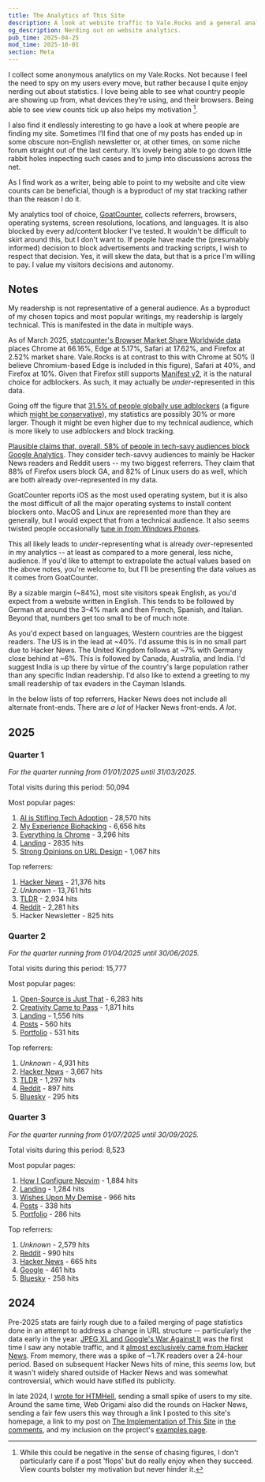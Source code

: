 ```yaml
---
title: The Analytics of This Site
description: A look at website traffic to Vale.Rocks and a general analysis of the analytics. Particularly looking at popular referrers and the variance from general web analytics.
og_description: Nerding out on website analytics.
pub_time: 2025-04-25
mod_time: 2025-10-01
section: Meta
---
```


I collect some anonymous analytics on my Vale.Rocks. Not because I feel the need to spy on my users every move, but rather because I quite enjoy nerding out about statistics. I love being able to see what country people are showing up from, what devices they’re using, and their browsers. Being able to see view counts tick up also helps my motivation [^1].

I also find it endlessly interesting to go have a look at where people are finding my site. Sometimes I’ll find that one of my posts has ended up in some obscure non-English newsletter or, at other times, on some niche forum straight out of the last century. It’s lovely being able to go down little rabbit holes inspecting such cases and to jump into discussions across the net.

As I find work as a writer, being able to point to my website and cite view counts can be beneficial, though is a byproduct of my stat tracking rather than the reason I do it.

My analytics tool of choice, [GoatCounter](https://www.goatcounter.com), collects referrers, browsers, operating systems, screen resolutions, locations, and languages. It is also blocked by every ad/content blocker I've tested. It wouldn't be difficult to skirt around this, but I don't want to. If people have made the (presumably informed) decision to block advertisements and tracking scripts, I wish to respect that decision. Yes, it will skew the data, but that is a price I'm willing to pay. I value my visitors decisions and autonomy.

## Notes

My readership is not representative of a general audience. As a byproduct of my chosen topics and most popular writings, my readership is largely technical. This is manifested in the data in multiple ways.

As of March 2025, [statcounter's Browser Market Share Worldwide data](https://gs.statcounter.com/browser-market-share/) places Chrome at 66.16%, Edge at 5.17%, Safari at 17.62%, and Firefox at 2.52% market share. Vale.Rocks is at contrast to this with Chrome at 50% (I believe Chromium-based Edge is included in this figure), Safari at 40%, and Firefox at 10%. Given that Firefox still supports [Manifest v2](/posts/everything-is-chrome#manifest-v3), it is the natural choice for adblockers. As such, it may actually be _under_-represented in this data.

Going off the figure that [31.5% of people globally use adblockers](https://backlinko.com/ad-blockers-users) (a figure which [might be conservative](https://www.theregister.com/2024/03/27/america_ad_blocker/)), my statistics are possibly 30% or more larger. Though it might be even higher due to my technical audience, which is more likely to use adblockers and block tracking.

[Plausible claims that, overall, 58% of people in tech-savy audiences block Google Analytics](https://plausible.io/blog/google-analytics-adblockers-missing-data). They consider tech-savvy audiences to mainly be Hacker News readers and Reddit users -- my two biggest referrers. They claim that 88% of Firefox users block GA, and 82% of Linux users do as well, which are both already over-represented in my data.

GoatCounter reports iOS as the most used operating system, but it is also the most difficult of all the major operating systems to install content blockers onto. MacOS and Linux are represented more than they are generally, but I would expect that from a technical audience. It also seems twisted people occasionally [tune in from Windows Phones](https://fedi.vale.rocks/notice/AhZNOGmyxVKCXHtW5I).

This all likely leads to _under_-representing what is already _over_-represented in my analytics -- at least as compared to a more general, less niche, audience. If you'd like to attempt to extrapolate the actual values based on the above notes, you're welcome to, but I'll be presenting the data values as it comes from GoatCounter.

By a sizable margin (~84%), most site visitors speak English, as you'd expect from a website written in English. This tends to be followed by German at around the 3–4% mark and then French, Spanish, and Italian. Beyond that, numbers get too small to be of much note.

As you'd expect based on languages, Western countries are the biggest readers. The US is in the lead at ~40%. I'd assume this is in no small part due to Hacker News. The United Kingdom follows at ~7% with Germany close behind at ~6%. This is followed by Canada, Australia, and India. I'd suggest India is up there by virtue of the country's large population rather than any specific Indian readership. I'd also like to extend a greeting to my small readership of tax evaders in the Cayman Islands.

In the below lists of top referrers, Hacker News does not include all alternate front-ends. There are _a lot_ of Hacker News front-ends. _A lot_.

## 2025

### Quarter 1

_For the quarter running from 01/01/2025 until 31/03/2025._

Total visits during this period: 50,094

Most popular pages:

1. [AI is Stifling Tech Adoption](/posts/ai-is-stifling-tech-adoption) - 28,570 hits
2. [My Experience Biohacking](/posts/my-experience-biohacking) - 6,656 hits
3. [Everything Is Chrome](/posts/everything-is-chrome) - 3,296 hits
4. [Landing](/) - 2835 hits
5. [Strong Opinions on URL Design](/posts/strong-opinions-on-url-design) - 1,067 hits

Top referrers:

1. [Hacker News](https://news.ycombinator.com) - 21,376 hits
2. _Unknown_ - 13,761 hits
3. [TLDR](https://tldr.tech) - 2,934 hits
4. [Reddit](https://reddit.com) - 2,281 hits
5. Hacker Newsletter - 825 hits

### Quarter 2

_For the quarter running from 01/04/2025 until 30/06/2025._

Total visits during this period: 15,777

Most popular pages:

1. [Open-Source is Just That](/posts/open-source-entitlement) - 6,283 hits
2. [Creativity Came to Pass](/posts/creativity-came-to-pass) - 1,871 hits
3. [Landing](/) - 1,556 hits
4. [Posts](/posts) - 560 hits
5. [Portfolio](/portfolio) - 531 hits

Top referrers:

1. _Unknown_ - 4,931 hits
2. [Hacker News](https://news.ycombinator.com) - 3,667 hits
3. [TLDR](https://tldr.tech) - 1,297 hits
4. [Reddit](https://reddit.com) - 897 hits
5. [Bluesky](https://bsky.app) - 295 hits

### Quarter 3

_For the quarter running from 01/07/2025 until 30/09/2025._

Total visits during this period: 8,523

Most popular pages:

1. [How I Configure Neovim](/posts/neovim) - 1,884 hits
2. [Landing](/) - 1,284 hits
3. [Wishes Upon My Demise](/posts/regarding-my-death) - 966 hits
4. [Posts](/posts) - 338 hits
5. [Portfolio](/portfolio) - 286 hits

Top referrers:

1. _Unknown_ - 2,579 hits
2. [Reddit](https://reddit.com) - 990 hits
3. [Hacker News](https://news.ycombinator.com) - 665 hits
4. [Google](https://www.google.com) - 461 hits
5. [Bluesky](https://bsky.app) - 258 hits

## 2024

Pre-2025 stats are fairly rough due to a failed merging of page statistics done in an attempt to address a change in URL structure -- particularly the data early in the year. [JPEG XL and Google's War Against It](/posts/jpeg-xl-and-googles-war-against-it) was the first time I saw any notable traffic, and it [almost exclusively came from Hacker News](https://news.ycombinator.com/item?id=40221765). From memory, there was a spike of ~1.7K readers over a 24-hour period. Based on subsequent Hacker News hits of mine, this _seems_ low, but it wasn't widely shared outside of Hacker News and was somewhat controversial, which would have stifled its publicity.

In late 2024, I [wrote for HTMHell](https://www.htmhell.dev/adventcalendar/2024/20/), sending a small spike of users to my site. Around the same time, Web Origami also did the rounds on Hacker News, sending a fair few users this way through a link I posted to this site's homepage, a link to my post on [The Implementation of This Site](/posts/the-implementation-of-this-site) in [the comments](https://news.ycombinator.com/item?id=42414192), and my inclusion on the project's [examples page](https://weborigami.org/language/examples).

[^1]: While this could be negative in the sense of chasing figures, I don't particularly care if a post 'flops' but do really enjoy when they succeed. View counts bolster my motivation but never hinder it.
